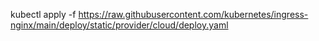 


kubectl apply -f https://raw.githubusercontent.com/kubernetes/ingress-nginx/main/deploy/static/provider/cloud/deploy.yaml


